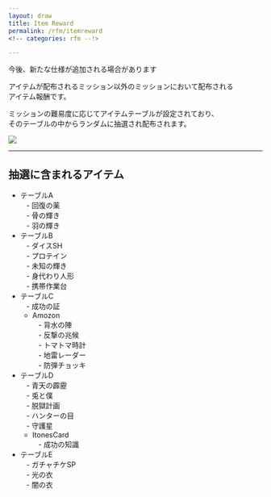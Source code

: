 ```yaml
---
layout: draw
title: Item Reward
permalink: /rfm/itemreward
<!-- categories: rfm --!>

---
```

<p class="alert alert-info">今後、新たな仕様が追加される場合があります</p>

アイテムが配布されるミッション以外のミッションにおいて配布される<br>
アイテム報酬です。<br>

ミッションの難易度に応じてアイテムテーブルが設定されており、<br>
そのテーブルの中からランダムに抽選され配布されます。<br>

<img src="http://web.njj12.net/public/images/rfm/ItemReward.png"><br>


---------------------------------------
## 抽選に含まれるアイテム


- テーブルA  
    - 回復の薬  
    - 骨の輝き   
    - 羽の輝き   
- テーブルB  
    - ダイスSH  
    - プロテイン  
    - 未知の輝き  
    - 身代わり人形  
    - 携帯作業台  
- テーブルC  
    - 成功の証  
    - Amozon  
    - 背水の陣  
    - 反撃の兆候  
    - トマトマ時計  
    - 地雷レーダー  
    - 防弾チョッキ  
- テーブルD  
    - 青天の霹靂  
    - 兎と僕  
    - 脱獄計画  
    - ハンターの目  
    - 守護星  
    - ItonesCard  
    - 成功の知識
- テーブルE  
    - ガチャチケSP  
    - 光の衣  
    - 闇の衣  

  
    
